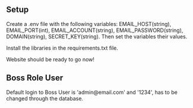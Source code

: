 <h2>Setup</h2>
<p>Create a .env file with the following variables: EMAIL_HOST(string), EMAIL_PORT(int), EMAIL_ACCOUNT(string), EMAIL_PASSWORD(string), DOMAIN(string), SECRET_KEY(string). Then set the variables their values.</p>
<p>Install the libraries in the requirements.txt file.</p>
<p>Website should be ready to go now!</p>

<h2>Boss Role User</h2>
<p>Default login to Boss User is 'admin@email.com' and '1234', has to be changed through the database.</p>